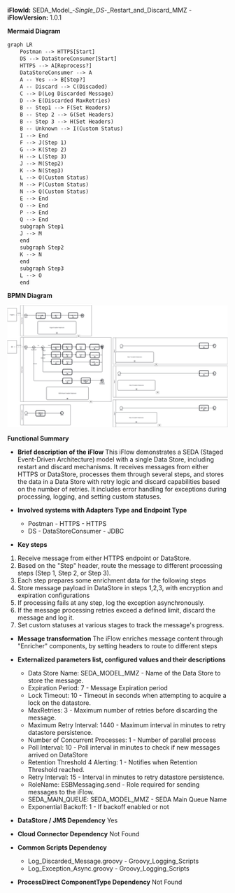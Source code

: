 **iFlowId:** SEDA_Model_-_Single_DS_-_Restart_and_Discard_MMZ - **iFlowVersion:** 1.0.1

**Mermaid Diagram**
```mermaid
graph LR
    Postman --> HTTPS[Start]
    DS --> DataStoreConsumer[Start]
    HTTPS --> A[Reprocess?]
    DataStoreConsumer --> A
    A -- Yes --> B[Step?]
    A -- Discard --> C(Discaded)
    C --> D(Log Discarded Message)
    D --> E(Discarded MaxRetries)
    B -- Step1 --> F(Set Headers)
    B -- Step 2 --> G(Set Headers)
    B -- Step 3 --> H(Set Headers)
    B -- Unknown --> I(Custom Status)
    I --> End
    F --> J(Step 1)
    G --> K(Step 2)
    H --> L(Step 3)
    J --> M(Step2)
    K --> N(Step3)
    L --> O(Custom Status)
    M --> P(Custom Status)
    N --> Q(Custom Status)
    E --> End
    O --> End
    P --> End
    Q --> End
    subgraph Step1
    J --> M
    end
    subgraph Step2
    K --> N
    end
    subgraph Step3
    L --> O
    end
```
**BPMN Diagram**

![BPMN Diagram](./SEDA_Model_-_Single_DS_-_Restart_and_Discard_MMZ-1.0.1.png "BPMN Diagram")

**Functional Summary**
- **Brief description of the iFlow**
This iFlow demonstrates a SEDA (Staged Event-Driven Architecture) model with a single Data Store, including restart and discard mechanisms. It receives messages from either HTTPS or DataStore, processes them through several steps, and stores the data in a Data Store with retry logic and discard capabilities based on the number of retries. It includes error handling for exceptions during processing, logging, and setting custom statuses.

- **Involved systems with Adapters Type and Endpoint Type**
    - Postman - HTTPS - HTTPS
    - DS - DataStoreConsumer - JDBC

- **Key steps**
 1. Receive message from either HTTPS endpoint or DataStore.
 2. Based on the "Step" header, route the message to different processing steps (Step 1, Step 2, or Step 3).
 3.  Each step prepares some enrichment data for the following steps
 4. Store message payload in DataStore in steps 1,2,3, with encryption and expiration configurations
 5. If processing fails at any step, log the exception asynchronously.
 6. If the message processing retries exceed a defined limit, discard the message and log it.
 7. Set custom statuses at various stages to track the message's progress.

- **Message transformation**
The iFlow enriches message content through "Enricher" components, by setting headers to route to different steps

- **Externalized parameters list, configured values and their descriptions**
    - Data Store Name: SEDA_MODEL_MMZ - Name of the Data Store to store the message.
    - Expiration Period: 7 - Message Expiration period
    - Lock Timeout: 10 - Timeout in seconds when attempting to acquire a lock on the datastore.
    - MaxRetries: 3 - Maximum number of retries before discarding the message.
    - Maximum Retry Interval: 1440 - Maximum interval in minutes to retry datastore persistence.
    - Number of Concurrent Processes: 1 - Number of parallel process
    - Poll Interval: 10 - Poll interval in minutes to check if new messages arrived on DataStore
    - Retention Threshold 4 Alerting: 1 - Notifies when Retention Threshold reached.
    - Retry Interval: 15 - Interval in minutes to retry datastore persistence.
    - RoleName: ESBMessaging.send - Role required for sending messages to the iFlow.
    - SEDA_MAIN_QUEUE: SEDA_MODEL_MMZ - SEDA Main Queue Name
    - Exponential Backoff: 1 - If backoff enabled or not

- **DataStore / JMS Dependency**
Yes

- **Cloud Connector Dependency**
Not Found

- **Common Scripts Dependency**
    - Log_Discarded_Message.groovy - Groovy_Logging_Scripts
    - Log_Exception_Async.groovy - Groovy_Logging_Scripts

- **ProcessDirect ComponentType Dependency**
Not Found